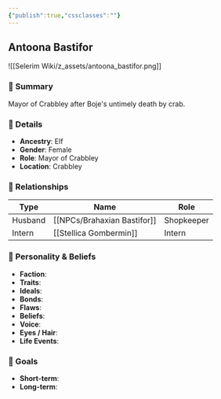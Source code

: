 ```yaml
---
{"publish":true,"cssclasses":""}
---
```



## Antoona Bastifor
![[Selerim Wiki/z_assets/antoona_bastifor.png]]
### 🧠 Summary
Mayor of Crabbley after Boje's untimely death by crab.

### 🧬 Details
- **Ancestry**: Elf  
- **Gender**: Female  
- **Role**: Mayor of Crabbley  
- **Location**: Crabbley  

### 🤝 Relationships

| Type     | Name                      | Role        |
|----------|---------------------------|-------------|
| Husband  | [[NPCs/Brahaxian Bastifor]]    | Shopkeeper  |
| Intern   | [[Stellica Gombermin]]    | Intern      |

### 🧭 Personality & Beliefs
- **Faction**:  
- **Traits**:  
- **Ideals**:  
- **Bonds**:  
- **Flaws**:  
- **Beliefs**:  
- **Voice**:  
- **Eyes / Hair**:  
- **Life Events**:  

### 🎯 Goals
- **Short-term**:  
- **Long-term**:  
